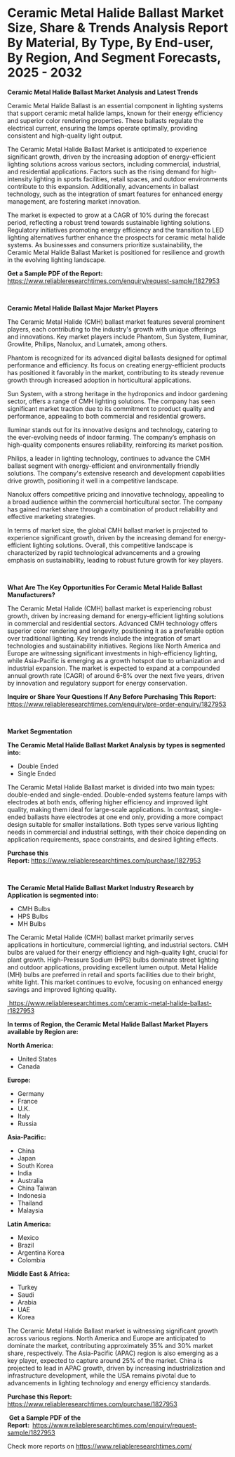 <p><h1>Ceramic Metal Halide Ballast Market Size, Share & Trends Analysis Report By Material, By Type, By End-user, By Region, And Segment Forecasts, 2025 - 2032</h1></p><p><strong>Ceramic Metal Halide Ballast Market Analysis and Latest Trends</strong></p>
<p><p>Ceramic Metal Halide Ballast is an essential component in lighting systems that support ceramic metal halide lamps, known for their energy efficiency and superior color rendering properties. These ballasts regulate the electrical current, ensuring the lamps operate optimally, providing consistent and high-quality light output. </p><p>The Ceramic Metal Halide Ballast Market is anticipated to experience significant growth, driven by the increasing adoption of energy-efficient lighting solutions across various sectors, including commercial, industrial, and residential applications. Factors such as the rising demand for high-intensity lighting in sports facilities, retail spaces, and outdoor environments contribute to this expansion. Additionally, advancements in ballast technology, such as the integration of smart features for enhanced energy management, are fostering market innovation.</p><p>The market is expected to grow at a CAGR of 10% during the forecast period, reflecting a robust trend towards sustainable lighting solutions. Regulatory initiatives promoting energy efficiency and the transition to LED lighting alternatives further enhance the prospects for ceramic metal halide systems. As businesses and consumers prioritize sustainability, the Ceramic Metal Halide Ballast Market is positioned for resilience and growth in the evolving lighting landscape.</p></p>
<p><strong>Get a Sample PDF of the Report:&nbsp;</strong> <a href="https://www.reliableresearchtimes.com/enquiry/request-sample/1827953?utm_campaign=3565&utm_medium=2&utm_source=Github&utm_content=ia&utm_term=30032025&utm_id=ceramic-metal-halide-ballast">https://www.reliableresearchtimes.com/enquiry/request-sample/1827953</a></p>
<p>&nbsp;</p>
<p><strong>Ceramic Metal Halide Ballast Major Market Players</strong></p>
<p><p>The Ceramic Metal Halide (CMH) ballast market features several prominent players, each contributing to the industry's growth with unique offerings and innovations. Key market players include Phantom, Sun System, Iluminar, Growlite, Philips, Nanolux, and Lumatek, among others.</p><p>Phantom is recognized for its advanced digital ballasts designed for optimal performance and efficiency. Its focus on creating energy-efficient products has positioned it favorably in the market, contributing to its steady revenue growth through increased adoption in horticultural applications.</p><p>Sun System, with a strong heritage in the hydroponics and indoor gardening sector, offers a range of CMH lighting solutions. The company has seen significant market traction due to its commitment to product quality and performance, appealing to both commercial and residential growers.</p><p>Iluminar stands out for its innovative designs and technology, catering to the ever-evolving needs of indoor farming. The company’s emphasis on high-quality components ensures reliability, reinforcing its market position.</p><p>Philips, a leader in lighting technology, continues to advance the CMH ballast segment with energy-efficient and environmentally friendly solutions. The company's extensive research and development capabilities drive growth, positioning it well in a competitive landscape.</p><p>Nanolux offers competitive pricing and innovative technology, appealing to a broad audience within the commercial horticultural sector. The company has gained market share through a combination of product reliability and effective marketing strategies.</p><p>In terms of market size, the global CMH ballast market is projected to experience significant growth, driven by the increasing demand for energy-efficient lighting solutions. Overall, this competitive landscape is characterized by rapid technological advancements and a growing emphasis on sustainability, leading to robust future growth for key players.</p></p>
<p>&nbsp;</p>
<p><strong>What Are The Key Opportunities For Ceramic Metal Halide Ballast Manufacturers?</strong></p>
<p><p>The Ceramic Metal Halide (CMH) ballast market is experiencing robust growth, driven by increasing demand for energy-efficient lighting solutions in commercial and residential sectors. Advanced CMH technology offers superior color rendering and longevity, positioning it as a preferable option over traditional lighting. Key trends include the integration of smart technologies and sustainability initiatives. Regions like North America and Europe are witnessing significant investments in high-efficiency lighting, while Asia-Pacific is emerging as a growth hotspot due to urbanization and industrial expansion. The market is expected to expand at a compounded annual growth rate (CAGR) of around 6-8% over the next five years, driven by innovation and regulatory support for energy conservation.</p></p>
<p><strong>Inquire or Share Your Questions If Any Before Purchasing This Report:</strong> <a href="https://www.reliableresearchtimes.com/enquiry/pre-order-enquiry/1827953?utm_campaign=3565&utm_medium=2&utm_source=Github&utm_content=ia&utm_term=30032025&utm_id=ceramic-metal-halide-ballast">https://www.reliableresearchtimes.com/enquiry/pre-order-enquiry/1827953</a></p>
<p>&nbsp;</p>
<p><strong>Market Segmentation</strong></p>
<p><strong>The Ceramic Metal Halide Ballast Market Analysis by types is segmented into:</strong></p>
<p><ul><li>Double Ended</li><li>Single Ended</li></ul></p>
<p><p>The Ceramic Metal Halide Ballast market is divided into two main types: double-ended and single-ended. Double-ended systems feature lamps with electrodes at both ends, offering higher efficiency and improved light quality, making them ideal for large-scale applications. In contrast, single-ended ballasts have electrodes at one end only, providing a more compact design suitable for smaller installations. Both types serve various lighting needs in commercial and industrial settings, with their choice depending on application requirements, space constraints, and desired lighting effects.</p></p>
<p><strong>Purchase this Report:&nbsp;</strong><a href="https://www.reliableresearchtimes.com/purchase/1827953?utm_campaign=3565&utm_medium=2&utm_source=Github&utm_content=ia&utm_term=30032025&utm_id=ceramic-metal-halide-ballast">https://www.reliableresearchtimes.com/purchase/1827953</a></p>
<p>&nbsp;</p>
<p><strong>The Ceramic Metal Halide Ballast Market Industry Research by Application is segmented into:</strong></p>
<p><ul><li>CMH Bulbs</li><li>HPS Bulbs</li><li>MH Bulbs</li></ul></p>
<p><p>The Ceramic Metal Halide (CMH) ballast market primarily serves applications in horticulture, commercial lighting, and industrial sectors. CMH bulbs are valued for their energy efficiency and high-quality light, crucial for plant growth. High-Pressure Sodium (HPS) bulbs dominate street lighting and outdoor applications, providing excellent lumen output. Metal Halide (MH) bulbs are preferred in retail and sports facilities due to their bright, white light. This market continues to evolve, focusing on enhanced energy savings and improved lighting quality.</p></p>
<p><a href="https://www.reliableresearchtimes.com/ceramic-metal-halide-ballast-r1827953?utm_campaign=3565&utm_medium=2&utm_source=Github&utm_content=ia&utm_term=30032025&utm_id=ceramic-metal-halide-ballast">&nbsp;https://www.reliableresearchtimes.com/ceramic-metal-halide-ballast-r1827953</a></p>
<p><strong>In terms of Region, the Ceramic Metal Halide Ballast Market Players available by Region are:</strong></p>
<p>
    <p> <strong> North America: </strong>
        <ul>
            <li>United States</li>
            <li>Canada</li>
        </ul>
        </p> 
    <p> <strong> Europe: </strong>
        <ul>
            <li>Germany</li>
            <li>France</li>
            <li>U.K.</li>
            <li>Italy</li>
            <li>Russia</li>
        </ul>
        </p> 
    <p> <strong> Asia-Pacific: </strong>
        <ul>
            <li>China</li>
            <li>Japan</li>
            <li>South Korea</li>
            <li>India</li>
            <li>Australia</li>
            <li>China Taiwan</li>
            <li>Indonesia</li>
            <li>Thailand</li>
            <li>Malaysia</li>
        </ul>
        </p> 
    <p> <strong> Latin America: </strong>
        <ul>
            <li>Mexico</li>
            <li>Brazil</li>
            <li>Argentina Korea</li>
            <li>Colombia</li>
        </ul>
        </p> 
    <p> <strong> Middle East & Africa: </strong>
        <ul>
            <li>Turkey</li>
            <li>Saudi</li>
            <li>Arabia</li>
            <li>UAE</li>
            <li>Korea</li>
        </ul>
    </p>
    </p>
<p><p>The Ceramic Metal Halide Ballast market is witnessing significant growth across various regions. North America and Europe are anticipated to dominate the market, contributing approximately 35% and 30% market share, respectively. The Asia-Pacific (APAC) region is also emerging as a key player, expected to capture around 25% of the market. China is projected to lead in APAC growth, driven by increasing industrialization and infrastructure development, while the USA remains pivotal due to advancements in lighting technology and energy efficiency standards.</p></p>
<p><strong>Purchase this Report: </strong><a href="https://www.reliableresearchtimes.com/purchase/1827953?utm_campaign=3565&utm_medium=2&utm_source=Github&utm_content=ia&utm_term=30032025&utm_id=ceramic-metal-halide-ballast">https://www.reliableresearchtimes.com/purchase/1827953</a></p>
<p>&nbsp;<strong>Get a Sample PDF of the Report:&nbsp;&nbsp;</strong><a href="https://www.reliableresearchtimes.com/enquiry/request-sample/1827953?utm_campaign=3565&utm_medium=2&utm_source=Github&utm_content=ia&utm_term=30032025&utm_id=ceramic-metal-halide-ballast">https://www.reliableresearchtimes.com/enquiry/request-sample/1827953</a></p>
<p><strong></strong></p>
<p>Check more reports on <a href="https://www.reliableresearchtimes.com/?utm_campaign=3565&utm_medium=2&utm_source=Github&utm_content=ia&utm_term=30032025&utm_id=ceramic-metal-halide-ballast">https://www.reliableresearchtimes.com/</a></p>